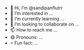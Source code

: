 - 👋 Hi, I’m @sandipanflutrr
- 👀 I’m interested in ...
- 🌱 I’m currently learning ...
- 💞️ I’m looking to collaborate on ...
- 📫 How to reach me ...
- 😄 Pronouns: ...
- ⚡ Fun fact: ...

<!---
sandipanflutrr/sandipanflutrr is a ✨ special ✨ repository because its `README.md` (this file) appears on your GitHub profile.
You can click the Preview link to take a look at your changes.
--->
